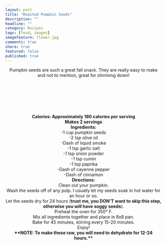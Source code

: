 ```yaml
---
layout: post
title: "Roasted Pumpkin Seeds"
description: ""
headline: ""
category: Recipes
tags: [food, images]
imagefeature: flower.jpg
comments: true
share: true
featured: false
published: true
---
```


<p style="text-align: center;">Pumpkin seeds are such a great fall snack. They are really easy to make and not to mention, great for slimming down!</p>

<center><img src="http://i1208.photobucket.com/albums/cc370/apegg23/P1000949.jpg" alt="" /></center>&nbsp;

<center><img src="http://i1208.photobucket.com/albums/cc370/apegg23/P1000953.jpg" alt="" /></center>&nbsp;

<center><img src="http://i1208.photobucket.com/albums/cc370/apegg23/P1000987.jpg" alt="" /></center>&nbsp;

<center><img src="http://i1208.photobucket.com/albums/cc370/apegg23/P1000989.jpg" alt="" /></center>&nbsp;

<center><img src="http://i1208.photobucket.com/albums/cc370/apegg23/P1000992.jpg" alt="" /></center>&nbsp;

<center><img src="http://i1208.photobucket.com/albums/cc370/apegg23/P1000994.jpg" alt="" /></center>&nbsp;

<center><img src="http://i1208.photobucket.com/albums/cc370/apegg23/P1000996.jpg" alt="" /></center><center></center><center></center><center><strong>Calories: Approximately 180 calories per serving</strong></center><center><strong>Makes 2 servings</strong></center><center></center><center></center><center><strong>Ingredients:</strong></center><center></center><center>-1 cup pumpkin seeds</center><center></center><center>-2 tsp olive oil</center><center></center><center>-Dash of liquid smoke</center><center></center><center>-1 tsp garlic salt</center><center></center><center>-1 tsp onion powder</center><center></center><center>-1 tsp cumin</center><center></center><center>-1 tsp paprika</center><center></center><center>-Dash of cayenne pepper</center><center></center><center>-Dash of cinnamon</center><center></center><center></center><center><strong>Directions:</strong></center><center></center><center>Clean out your pumpkin.</center><center></center><center>Wash the seeds off of any pulp. I usually let my seeds soak in hot water for an hour or so.</center><center></center><center>Let the seeds dry for 24 hours (<strong>trust me, you DON'T want to skip this step, otherwise you will have soggy seeds</strong>).</center><center></center><center>Preheat the oven for 350° F.</center><center></center><center>Mix all ingredients together and place in 8x8 pan.</center><center></center><center>Bake for 45 minutes, stirring every 15-20 minutes.</center><center>Enjoy!</center><center></center><center></center><center><strong>**NOTE: To make these raw, you will need to dehydrate for 12-24 hours.**</strong></center>